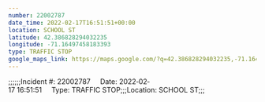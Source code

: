```yaml
---
number: 22002787
date_time: 2022-02-17T16:51:51+00:00
location: SCHOOL ST
latitude: 42.386828294032235
longitude: -71.16497458183393
type: TRAFFIC STOP
google_maps_link: https://maps.google.com/?q=42.386828294032235,-71.16497458183393
---
```


;;;;;;Incident #: 22002787     Date: 2022‐02‐17 16:51:51     Type: TRAFFIC STOP;;;Location: SCHOOL ST;;;

